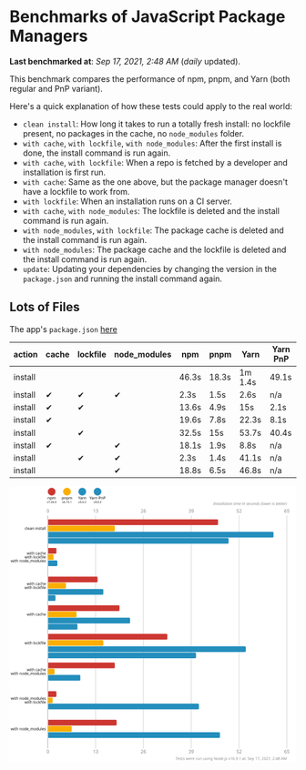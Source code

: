 # Benchmarks of JavaScript Package Managers

**Last benchmarked at**: _Sep 17, 2021, 2:48 AM_ (_daily_ updated).

This benchmark compares the performance of npm, pnpm, and Yarn (both regular and PnP variant).

Here's a quick explanation of how these tests could apply to the real world:

- `clean install`: How long it takes to run a totally fresh install: no lockfile present, no packages in the cache, no `node_modules` folder.
- `with cache`, `with lockfile`, `with node_modules`: After the first install is done, the install command is run again.
- `with cache`, `with lockfile`: When a repo is fetched by a developer and installation is first run.
- `with cache`: Same as the one above, but the package manager doesn't have a lockfile to work from.
- `with lockfile`: When an installation runs on a CI server.
- `with cache`, `with node_modules`: The lockfile is deleted and the install command is run again.
- `with node_modules`, `with lockfile`: The package cache is deleted and the install command is run again.
- `with node_modules`: The package cache and the lockfile is deleted and the install command is run again.
- `update`: Updating your dependencies by changing the version in the `package.json` and running the install command again.

## Lots of Files

The app's `package.json` [here](https://github.com/pnpm/pnpm.github.io/blob/main/benchmarks/fixtures/alotta-files/package.json)

| action  | cache | lockfile | node_modules| npm | pnpm | Yarn | Yarn PnP |
| ---     | ---   | ---      | ---         | --- | ---  | ---  | ---      |
| install |       |          |             | 46.3s | 18.3s | 1m 1.4s | 49.1s |
| install | ✔     | ✔        | ✔           | 2.3s | 1.5s | 2.6s | n/a |
| install | ✔     | ✔        |             | 13.6s | 4.9s | 15s | 2.1s |
| install | ✔     |          |             | 19.6s | 7.8s | 22.3s | 8.1s |
| install |       | ✔        |             | 32.5s | 15s | 53.7s | 40.4s |
| install | ✔     |          | ✔           | 18.1s | 1.9s | 8.8s | n/a |
| install |       | ✔        | ✔           | 2.3s | 1.4s | 41.1s | n/a |
| install |       |          | ✔           | 18.8s | 6.5s | 46.8s | n/a |

![Graph of the alotta-files results](../../static/img/benchmarks/alotta-files.svg)